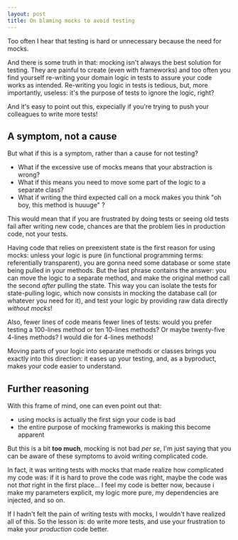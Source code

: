 ```yaml
---
layout: post
title: On blaming mocks to avoid testing
---
```


Too often I hear that testing is hard or unnecessary because the need for mocks. 

And there is some truth in that: mocking isn't always the best solution for testing.
They are painful to create (even with frameworks) and too often you find yourself re-writing 
your domain logic in tests to assure your code works as intended.
Re-writing you logic in tests is tedious, but, more importantly, useless: it's the purpose of tests to ignore the logic, right?

And it's easy to point out this, expecially if you're trying to push your colleagues to write more tests!

## A symptom, not a cause

But what if this is a symptom, rather than a cause for not testing?

* What if the excessive use of mocks means that your abstraction is wrong? 
* What if this means you need to move some part of the logic to a separate class?
* What if writing the third expected call on a mock makes you think "oh boy, this method is huuuge" ?

This would mean that if you are frustrated by doing tests or seeing old tests fail after writing new code, 
chances are that the problem lies in production code, not your tests.

Having code that relies on preexistent state is the first reason for using mocks: unless your logic is pure (in functional programming terms: referentially transparent), you are gonna need some database or some state being pulled in your methods.
But the last phrase contains the answer: you can move the logic to a separate method, and make the original method call the second _after_ pulling the state. This way you can isolate the tests for state-pulling logic, which now consists in mocking the database call (or whatever you need for it), and test your logic by providing raw data directly _without mocks_!

Also, fewer lines of code means fewer lines of tests: would you prefer testing a 100-lines method or ten 10-lines methods? Or maybe twenty-five 4-lines methods? I would die for 4-lines methods!

Moving parts of your logic into separate methods or classes brings you exactly into this direction: it eases up your testing, and, as a byproduct, makes your code easier to understand.

## Further reasoning

With this frame of mind, one can even point out that: 

* using mocks is actually the first sign your code is bad
* the entire purpose of mocking frameworks is making this become apparent

But this is a bit **too much**, mocking is not bad _per se_, 
I'm just saying that you can be aware of these symptoms to avoid writing complicated code.

In fact, it was writing tests with mocks that made realize how complicated my code was: if it is hard to prove the code was right, maybe the code was not _that_ right in the first place...
I feel my code is better now, because i make my parameters explicit, my logic more pure, my dependencies are injected, and so on. 

If I hadn't felt the pain of writing tests with mocks, I wouldn't have realized all of this. So the lesson is: do write more tests, and use your frustration to make your _production_ code better.
